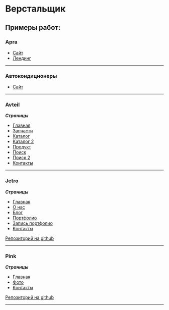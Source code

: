 # Верстальщик

## Примеры работ:

### Apra

* [Сайт](http://www.apra-it.com/)
* [Лендинг](http://www.apra-it.com/elit)

---
### Автокондиционеры

* [Сайт](https://автокондиционеры.com)

---
### Avteil

***Страницы***
* [Главная](https://cap-bernardito.github.io/Avteil/index.html)
* [Запчасти](https://cap-bernardito.github.io/Avteil/linkmedia.html)
* [Каталог](https://cap-bernardito.github.io/Avteil/catalog.html)
* [Каталог 2](https://cap-bernardito.github.io/Avteil/grid_menu.html)
* [Продукт](https://cap-bernardito.github.io/Avteil/product-page.html)
* [Поиск](https://cap-bernardito.github.io/Avteil/search_results.html)
* [Поиск 2](https://cap-bernardito.github.io/Avteil/search_detal.html)
* [Контакты](https://cap-bernardito.github.io/Avteil/contacts.html)

---
### Jetro

***Страницы***
* [Главная](https://cap-bernardito.github.io/Jetro/index.html)
* [О нас](https://cap-bernardito.github.io/Jetro/about.html)
* [Блог](https://cap-bernardito.github.io/Jetro/blog.html)
* [Портфолио](https://cap-bernardito.github.io/Jetro/portfolio.html)
* [Запись портфолио](https://cap-bernardito.github.io/Jetro/portfolio-item.html)
* [Контакты](https://cap-bernardito.github.io/Jetro/contact.html)


[Репозиторий на github](https://github.com/cap-Bernardito/jetro)

---
### Pink

***Страницы***
* [Главная](https://cap-bernardito.github.io/Pink/index.html)
* [Фото](https://cap-bernardito.github.io/Pink/photo.html)
* [Контакты](https://cap-bernardito.github.io/Pink/form.html)

[Репозиторий на github](https://github.com/cap-Bernardito/pink)

---




